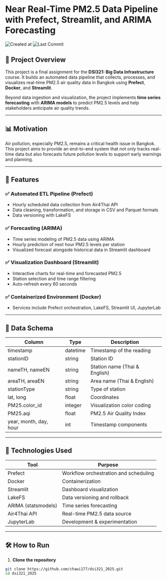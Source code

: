 # Near Real-Time PM2.5 Data Pipeline with Prefect, Streamlit, and ARIMA Forecasting

![Created at](https://img.shields.io/github/created-at/chawi177/dsi321_2025)
![Last Commit](https://img.shields.io/github/last-commit/chawi177/dsi321_2025)

## 📌 Project Overview

This project is a final assignment for the **DSI321: Big Data Infrastructure** course. It builds an automated data pipeline that collects, processes, and visualizes real-time PM2.5 air quality data in Bangkok using **Prefect**, **Docker**, and **Streamlit**. 

Beyond data ingestion and visualization, the project implements **time series forecasting** with **ARIMA models** to predict PM2.5 levels and help stakeholders anticipate air quality trends.

---

## 📊 Motivation

Air pollution, especially PM2.5, remains a critical health issue in Bangkok. This project aims to provide an end-to-end system that not only tracks real-time data but also forecasts future pollution levels to support early warnings and planning.

---

## 🚀 Features

### ✅ Automated ETL Pipeline (Prefect)
- Hourly scheduled data collection from Air4Thai API
- Data cleaning, transformation, and storage in CSV and Parquet formats
- Data versioning with LakeFS

### ✅ Forecasting (ARIMA)
- Time series modeling of PM2.5 data using ARIMA
- Hourly prediction of next hour PM2.5 levels per station
- Visualized forecast alongside historical data in Streamlit dashboard

### ✅ Visualization Dashboard (Streamlit)
- Interactive charts for real-time and forecasted PM2.5
- Station selection and time range filtering
- Auto-refresh every 60 seconds

### ✅ Containerized Environment (Docker)
- Services include Prefect orchestration, LakeFS, Streamlit UI, JupyterLab

---

## 🧬 Data Schema

| Column           | Type        | Description                            |
|------------------|-------------|----------------------------------------|
| timestamp        | datetime    | Timestamp of the reading               |
| stationID        | string      | Station ID                             |
| nameTH, nameEN   | string      | Station name (Thai & English)          |
| areaTH, areaEN   | string      | Area name (Thai & English)             |
| stationType      | string      | Type of station                        |
| lat, long        | float       | Coordinates                            |
| PM25.color_id    | integer     | Visualization color coding             |
| PM25.aqi         | float       | PM2.5 Air Quality Index                |
| year, month, day, hour | int   | Timestamp components                   |

---

## 🔧 Technologies Used

| Tool          | Purpose                              |
|---------------|---------------------------------------|
| Prefect       | Workflow orchestration and scheduling |
| Docker        | Containerization                      |
| Streamlit     | Dashboard visualization               |
| LakeFS        | Data versioning and rollback          |
| ARIMA (statsmodels) | Time series forecasting            |
| Air4Thai API  | Real-time PM2.5 data source           |
| JupyterLab    | Development & experimentation         |

---

## 🛠 How to Run

1. **Clone the repository**

```bash
git clone https://github.com/chawi177/dsi321_2025.git
cd dsi321_2025
